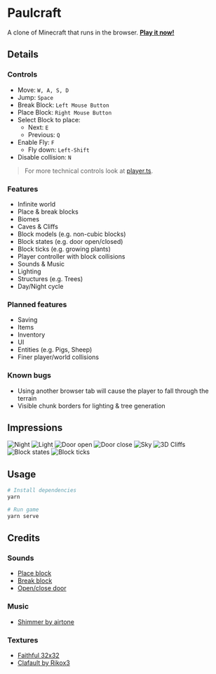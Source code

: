 # Paulcraft

A clone of Minecraft that runs in the browser. **[Play it now!](https://paulvonallwoerden.github.io/paulcraft/dist/index.html)**

## Details

### Controls

* Move: `W, A, S, D`
* Jump: `Space`
* Break Block: `Left Mouse Button`
* Place Block: `Right Mouse Button`
* Select Block to place:
  * Next: `E`
  * Previous: `Q`
* Enable Fly: `F`
  * Fly down: `Left-Shift`
* Disable collision: `N`

> For more technical controls look at [player.ts](src/player/player.ts).

### Features

* Infinite world
* Place & break blocks
* Biomes
* Caves & Cliffs
* Block models (e.g. non-cubic blocks)
* Block states (e.g. door open/closed)
* Block ticks (e.g. growing plants)
* Player controller with block collisions
* Sounds & Music
* Lighting
* Structures (e.g. Trees)
* Day/Night cycle

### Planned features

* Saving
* Items
* Inventory
* UI
* Entities (e.g. Pigs, Sheep)
* Finer player/world collisions

### Known bugs

* Using another browser tab will cause the player to fall through the terrain
* Visible chunk borders for lighting & tree generation

## Impressions

![Night](docs/media/night.png)
![Light](docs/media/light.png)
![Door open](docs/media/door-open.png)
![Door close](docs/media/door-close.png)
![Sky](docs/media/sky.png)
![3D Cliffs](docs/media/cliffs.png)
![Block states](docs/media/block-states.png)
![Block ticks](docs/media/block-ticks.png)


## Usage

```sh
# Install dependencies
yarn

# Run game
yarn serve
```

## Credits

### Sounds

  * [Place block](https://freesound.org/people/greenvwbeetle/sounds/244653/)
  * [Break block](https://freesound.org/people/MorneDelport/sounds/326407/)
  * [Open/close door](https://freesound.org/people/InspectorJ/sounds/339677/)

### Music

  * [Shimmer by airtone](http://dig.ccmixter.org/files/airtone/64622)

### Textures

  * [Faithful 32x32](https://resourcepack.net/faithful-32x32-resource-pack/)
  * [Clafault by Rikox3](https://resource-packs.de/clafault/)
